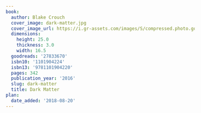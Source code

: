 ```yaml
---
book:
  author: Blake Crouch
  cover_image: dark-matter.jpg
  cover_image_url: https://i.gr-assets.com/images/S/compressed.photo.goodreads.com/books/1472119680l/27833670._SX98_.jpg
  dimensions:
    height: 25.0
    thickness: 3.0
    width: 16.5
  goodreads: '27833670'
  isbn10: '1101904224'
  isbn13: '9781101904220'
  pages: 342
  publication_year: '2016'
  slug: dark-matter
  title: Dark Matter
plan:
  date_added: '2018-08-20'
---
```

